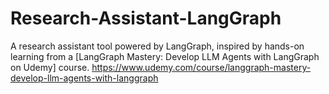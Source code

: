 # Research-Assistant-LangGraph
A research assistant tool powered by LangGraph, inspired by hands-on learning from a [LangGraph Mastery: Develop LLM Agents with LangGraph on Udemy] course. https://www.udemy.com/course/langgraph-mastery-develop-llm-agents-with-langgraph
